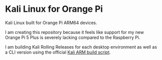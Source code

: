 # Kali Linux for Orange Pi
Kali Linux built for Orange Pi ARM64 devices.

I am creating this repository because it feels like support for my new Orange Pi 5 Plus is severely lacking compared to the Raspberry Pi.

I am building Kali Rolling Releases for each desktop environment as well as a CLI version using the official [Kali ARM build script](https://www.kali.org/docs/development/arm-build-scripts/).

